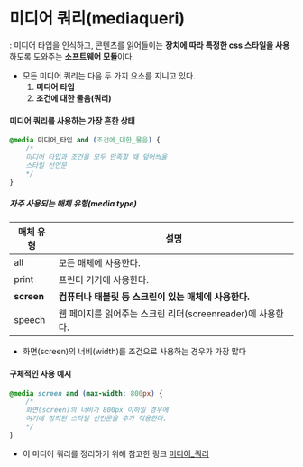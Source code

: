 # 미디어 쿼리(mediaqueri)

: 미디어 타입을 인식하고, 콘텐츠를 읽어들이는 **장치에 따라 특정한 css 스타일을 사용**하도록 도와주는 **소프트웨어 모듈**이다.

* 모든 미디어 쿼리는 다음 두 가지 요소를 지니고 있다.
  1. **미디어 타입**
  2. **조건에 대한 물음(쿼리)**

#### 미디어 쿼리를 사용하는 가장 흔한 상태

```css
@media 미디어_타입 and (조건에_대한_물음) {
    /*
    미디어 타입과 조건을 모두 만족할 때 덮어씌울
    스타일 선언문
    */
}

```

##### 자주 사용되는 매체 유형(media type)

| 매체 유형  | 설명                                                       |
| ---------- | ---------------------------------------------------------- |
| all        | 모든 매체에 사용한다.                                      |
| print      | 프린터 기기에 사용한다.                                    |
| **screen** | **컴퓨터나 태블릿 등 스크린이 있는 매체에 사용한다.**      |
| speech     | 웹 페이지를 읽어주는 스크린 리더(screenreader)에 사용한다. |

* 화면(screen)의 너비(width)를 조건으로 사용하는 경우가 가장 많다

#### 구체적인 사용 예시

```css
@media screen and (max-width: 800px) {
    /*
    화면(screen)의 너비가 800px 이하일 경우에
    여기에 정의된 스타일 선언문을 추가 적용한다.
    */
}
```



* 이 미디어 쿼리를 정리하기 위해 참고한 링크
  [미디어_쿼리](http://www.tcpschool.com/css/css3_expand_mq, "google link")

